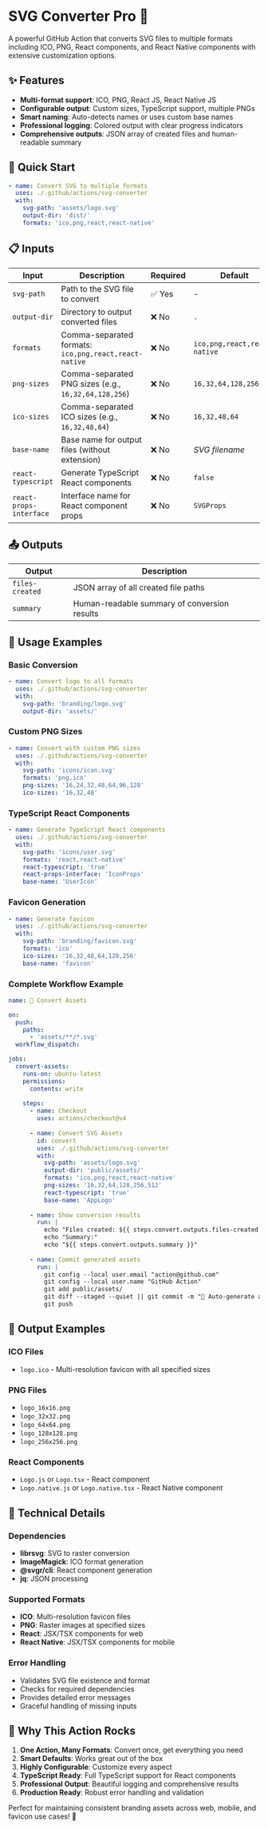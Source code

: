 # SVG Converter Pro 🎨

A powerful GitHub Action that converts SVG files to multiple formats including ICO, PNG, React components, and React Native components with extensive customization options.

## ✨ Features

- **Multi-format support**: ICO, PNG, React JS, React Native JS
- **Configurable output**: Custom sizes, TypeScript support, multiple PNGs
- **Smart naming**: Auto-detects names or uses custom base names
- **Professional logging**: Colored output with clear progress indicators
- **Comprehensive outputs**: JSON array of created files and human-readable summary

## 🚀 Quick Start

```yaml
- name: Convert SVG to multiple formats
  uses: ./.github/actions/svg-converter
  with:
    svg-path: 'assets/logo.svg'
    output-dir: 'dist/'
    formats: 'ico,png,react,react-native'
```

## 📋 Inputs

| Input | Description | Required | Default |
|-------|-------------|----------|---------|
| `svg-path` | Path to the SVG file to convert | ✅ Yes | - |
| `output-dir` | Directory to output converted files | ❌ No | `.` |
| `formats` | Comma-separated formats: `ico,png,react,react-native` | ❌ No | `ico,png,react,react-native` |
| `png-sizes` | Comma-separated PNG sizes (e.g., `16,32,64,128,256`) | ❌ No | `16,32,64,128,256` |
| `ico-sizes` | Comma-separated ICO sizes (e.g., `16,32,48,64`) | ❌ No | `16,32,48,64` |
| `base-name` | Base name for output files (without extension) | ❌ No | *SVG filename* |
| `react-typescript` | Generate TypeScript React components | ❌ No | `false` |
| `react-props-interface` | Interface name for React component props | ❌ No | `SVGProps` |

## 📤 Outputs

| Output | Description |
|--------|-------------|
| `files-created` | JSON array of all created file paths |
| `summary` | Human-readable summary of conversion results |

## 🎯 Usage Examples

### Basic Conversion

```yaml
- name: Convert logo to all formats
  uses: ./.github/actions/svg-converter
  with:
    svg-path: 'branding/logo.svg'
    output-dir: 'assets/'
```

### Custom PNG Sizes

```yaml
- name: Convert with custom PNG sizes
  uses: ./.github/actions/svg-converter
  with:
    svg-path: 'icons/icon.svg'
    formats: 'png,ico'
    png-sizes: '16,24,32,48,64,96,128'
    ico-sizes: '16,32,48'
```

### TypeScript React Components

```yaml
- name: Generate TypeScript React components
  uses: ./.github/actions/svg-converter
  with:
    svg-path: 'icons/user.svg'
    formats: 'react,react-native'
    react-typescript: 'true'
    react-props-interface: 'IconProps'
    base-name: 'UserIcon'
```

### Favicon Generation

```yaml
- name: Generate favicon
  uses: ./.github/actions/svg-converter
  with:
    svg-path: 'branding/favicon.svg'
    formats: 'ico'
    ico-sizes: '16,32,48,64,128,256'
    base-name: 'favicon'
```

### Complete Workflow Example

```yaml
name: 🎨 Convert Assets

on:
  push:
    paths:
      - 'assets/**/*.svg'
  workflow_dispatch:

jobs:
  convert-assets:
    runs-on: ubuntu-latest
    permissions:
      contents: write
    
    steps:
      - name: Checkout
        uses: actions/checkout@v4
      
      - name: Convert SVG Assets
        id: convert
        uses: ./.github/actions/svg-converter
        with:
          svg-path: 'assets/logo.svg'
          output-dir: 'public/assets/'
          formats: 'ico,png,react,react-native'
          png-sizes: '16,32,64,128,256,512'
          react-typescript: 'true'
          base-name: 'AppLogo'
      
      - name: Show conversion results
        run: |
          echo "Files created: ${{ steps.convert.outputs.files-created }}"
          echo "Summary:"
          echo "${{ steps.convert.outputs.summary }}"
      
      - name: Commit generated assets
        run: |
          git config --local user.email "action@github.com"
          git config --local user.name "GitHub Action"
          git add public/assets/
          git diff --staged --quiet || git commit -m "🎨 Auto-generate assets from SVG"
          git push
```

## 🎨 Output Examples

### ICO Files

- `logo.ico` - Multi-resolution favicon with all specified sizes

### PNG Files

- `logo_16x16.png`
- `logo_32x32.png`
- `logo_64x64.png`
- `logo_128x128.png`
- `logo_256x256.png`

### React Components

- `Logo.js` or `Logo.tsx` - React component
- `Logo.native.js` or `Logo.native.tsx` - React Native component

## 🔧 Technical Details

### Dependencies

- **librsvg**: SVG to raster conversion
- **ImageMagick**: ICO format generation
- **@svgr/cli**: React component generation
- **jq**: JSON processing

### Supported Formats

- **ICO**: Multi-resolution favicon files
- **PNG**: Raster images at specified sizes
- **React**: JSX/TSX components for web
- **React Native**: JSX/TSX components for mobile

### Error Handling

- Validates SVG file existence and format
- Checks for required dependencies
- Provides detailed error messages
- Graceful handling of missing inputs

## 🎉 Why This Action Rocks

1. **One Action, Many Formats**: Convert once, get everything you need
2. **Smart Defaults**: Works great out of the box
3. **Highly Configurable**: Customize every aspect
4. **TypeScript Ready**: Full TypeScript support for React components  
5. **Professional Output**: Beautiful logging and comprehensive results
6. **Production Ready**: Robust error handling and validation

Perfect for maintaining consistent branding assets across web, mobile, and favicon use cases! 🚀
